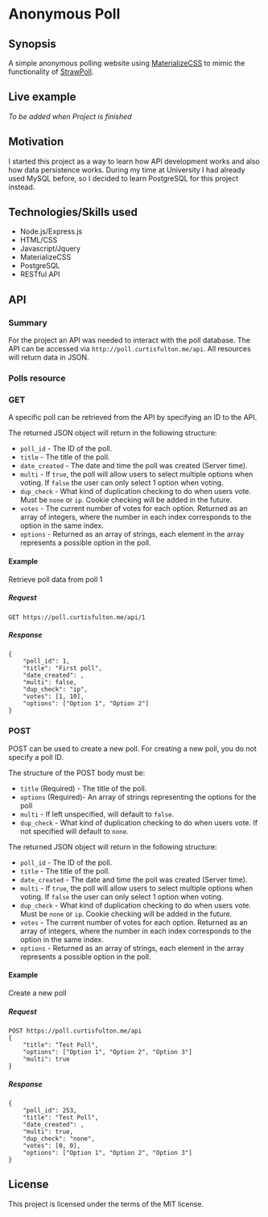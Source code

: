 # Anonymous Poll

## Synopsis

A simple anonymous polling website using [MaterializeCSS](http://materializecss.com/) to mimic the functionality of [StrawPoll](strawpoll.me). 

## Live example

*To be added when Project is finished*

## Motivation

I started this project as a way to learn how API development works and also how data persistence works. During my time at University I had already used MySQL before, so I decided to learn PostgreSQL for this project instead. 

## Technologies/Skills used

- Node.js/Express.js
- HTML/CSS
- Javascript/Jquery
- MaterializeCSS
- PostgreSQL
- RESTful API

## API

### Summary

For the project an API was needed to interact with the poll database. The API can be accessed via `http://poll.curtisfulton.me/api`. All resources will return data in JSON.

### Polls resource

### GET

A specific poll can be retrieved from the API by specifying an ID to the API.

The returned JSON object will return in the following structure:

- `poll_id` \- The ID of the poll.
- `title` \- The title of the poll.
- `date_created` \- The date and time the poll was created (Server time).
- `multi` \- If `true`, the poll will allow users to select multiple options when voting. If `false` the user can only select 1 option when voting.
- `dup_check` \- What kind of duplication checking to do when users vote. Must be `none` or `ip`. Cookie checking will be added in the future.
- `votes` \- The current number of votes for each option. Returned as an array of integers, where the number in each index corresponds to the option in the same index.
- `options` \- Returned as an array of strings, each element in the array represents a possible option in the poll.

#### Example

Retrieve poll data from poll 1

##### Request

`GET https://poll.curtisfulton.me/api/1`

##### Response

```
{
	"poll_id": 1,
	"title": "First poll",
	"date_created": ,
	"multi": false,
	"dup_check": "ip",
	"votes": [1, 10],
	"options": ["Option 1", "Option 2"]
}
```


### POST

POST can be used to create a new poll. For creating a new poll, you do not specify a poll ID.

The structure of the POST body must be: 

- `title` (Required) \- The title of the poll.
- `options` (Required)\- An array of strings representing the options for the poll
- `multi` \- If left unspecified, will default to `false`.
- `dup_check` \- What kind of duplication checking to do when users vote. If not specified will default to `none`.

The returned JSON object will return in the following structure:

- `poll_id` \- The ID of the poll.
- `title` \- The title of the poll.
- `date_created` \- The date and time the poll was created (Server time).
- `multi` \- If `true`, the poll will allow users to select multiple options when voting. If `false` the user can only select 1 option when voting.
- `dup_check` \- What kind of duplication checking to do when users vote. Must be `none` or `ip`. Cookie checking will be added in the future.
- `votes` \- The current number of votes for each option. Returned as an array of integers, where the number in each index corresponds to the option in the same index.
- `options` \- Returned as an array of strings, each element in the array represents a possible option in the poll.

#### Example

Create a new poll

##### Request

```
POST https://poll.curtisfulton.me/api
{
	"title": "Test Poll",
	"options": ["Option 1", "Option 2", "Option 3"]
	"multi": true
}
```

##### Response

```
{
	"poll_id": 253,
	"title": "Test Poll",
	"date_created": ,
	"multi": true,
	"dup_check": "none",
	"votes": [0, 0],
	"options": ["Option 1", "Option 2", "Option 3"]
}
```

## License

This project is licensed under the terms of the MIT license.